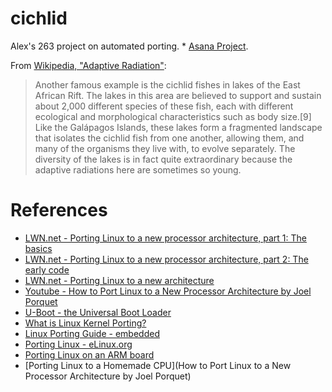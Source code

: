 # cichlid

Alex's 263 project on automated porting. * [Asana Project](https://app.asana.com/0/430530769407377/430530769407377).

From [Wikipedia, "Adaptive Radiation"](https://en.wikipedia.org/wiki/Adaptive_radiation#Cichlid_fish):

> Another famous example is the cichlid fishes in lakes of the East African Rift. The lakes in this area are believed to support and sustain about 2,000 different species of these fish, each with different ecological and morphological characteristics such as body size.[9] Like the Galápagos Islands, these lakes form a fragmented landscape that isolates the cichlid fish from one another, allowing them, and many of the organisms they live with, to evolve separately. The diversity of the lakes is in fact quite extraordinary because the adaptive radiations here are sometimes so young.

# References

- [LWN.net - Porting Linux to a new processor architecture, part 1: The basics](https://lwn.net/Articles/654783/)
- [LWN.net - Porting Linux to a new processor architecture, part 2: The early code](https://lwn.net/Articles/656286/)
- [LWN.net - Porting Linux to a new architecture](https://lwn.net/Articles/597351/)
- [Youtube - How to Port Linux to a New Processor Architecture by Joel Porquet](https://www.youtube.com/watch?v=2UVX0YPmvOA)
- [U-Boot - the Universal Boot Loader](https://www.denx.de/wiki/U-Boot/WebHome)
- [What is Linux Kernel Porting?](http://opensourceforu.com/2014/09/what-is-linux-kernel-porting/)
- [Linux Porting Guide - embedded](http://www.embedded.com/design/connectivity/4023297/Linux-Porting-Guide)
- [Porting Linux - eLinux.org](elinux.org/images/e/e3/Masters-PortingLinux.pdf)
- [Porting Linux on an ARM board](elinux.org/images/e/e3/Masters-PortingLinux.pdf)
- [Porting Linux to a Homemade CPU](How to Port Linux to a New Processor Architecture by Joel Porquet)
